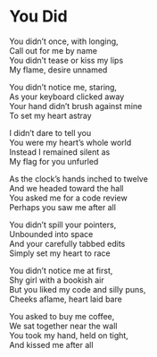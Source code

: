 # You Did

You didn’t once, with longing,  
Call out for me by name  
You didn’t tease or kiss my lips  
My flame, desire unnamed  

You didn’t notice me, staring,  
As your keyboard clicked away  
Your hand didn’t brush against mine  
To set my heart astray  

I didn’t dare to tell you  
You were my heart’s whole world  
Instead I remained silent as  
My flag for you unfurled  

As the clock’s hands inched to twelve  
And we headed toward the hall  
You asked me for a code review  
Perhaps you saw me after all  

You didn’t spill your pointers,  
Unbounded into space  
And your carefully tabbed edits  
Simply set my heart to race  

You didn’t notice me at first,  
Shy girl with a bookish air  
But you liked my code and silly puns,  
Cheeks aflame, heart laid bare  

You asked to buy me coffee,  
We sat together near the wall  
You took my hand, held on tight,  
And kissed me after all